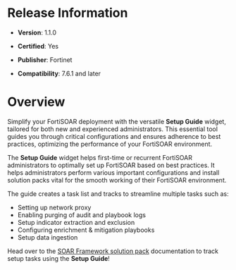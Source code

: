 # Release Information

- **Version**: 1.1.0

- **Certified**: Yes

- **Publisher**: Fortinet  

- **Compatibility**: 7.6.1 and later


# Overview

Simplify your FortiSOAR deployment with the versatile **Setup Guide** widget, tailored for both new and experienced administrators. This essential tool guides you through critical configurations and ensures adherence to best practices, optimizing the performance of your FortiSOAR environment.

The **Setup Guide** widget helps first-time or recurrent FortiSOAR administrators to optimally set up FortiSOAR based on best practices. It helps administrators perform various important configurations and install solution packs vital for the smooth working of their FortiSOAR environment.

The guide creates a task list and tracks to streamline multiple tasks such as:

- Setting up network proxy
- Enabling purging of audit and playbook logs
- Setup indicator extraction and exclusion
- Configuring enrichment & mitigation playbooks
- Setup data ingestion

Head over to the [SOAR Framework solution pack](https://github.com/fortinet-fortisoar/solution-pack-soar-framework/blob/develop/docs/setup-guide/setup-guide.md) documentation to track setup tasks using the **Setup Guide**!
